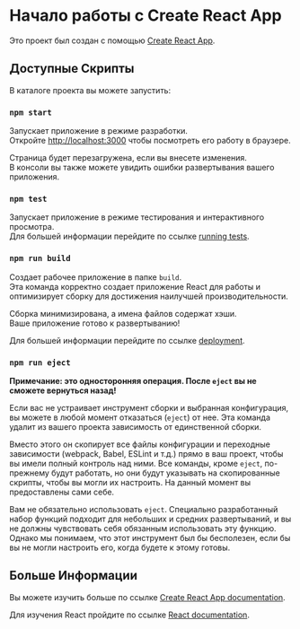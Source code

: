 # Начало работы с Create React App

Это проект был создан с помощью [Create React App](https://github.com/facebook/create-react-app).

## Доступные Скрипты

В каталоге проекта вы можете запустить:

### `npm start`

Запускает приложение в режиме разработки.\
Откройте [http://localhost:3000](http://localhost:3000) чтобы посмотреть его работу в браузере.

Страница будет перезагружена, если вы внесете изменения.\
В консоли вы также можете увидить ошибки развертывания вашего приложения.

### `npm test`

Запускает приложение в режиме тестирования и интерактивного просмотра.\
Для большей информации перейдите по ссылке [running tests](https://facebook.github.io/create-react-app/docs/running-tests).

### `npm run build`

Создает рабочее приложение в папке `build`.\
Эта команда корректно создает приложение React для работы и оптимизирует сборку для достижения наилучшей производительности.

Сборка минимизирована, а имена файлов содержат хэши.\
Ваше приложение готово к развертыванию!

Для большей информации перейдите по ссылке [deployment](https://facebook.github.io/create-react-app/docs/deployment).

### `npm run eject`

**Примечание: это односторонняя операция. После `eject` вы не сможете вернуться назад!**

Если вас не устраивает инструмент сборки и выбранная конфигурация, вы можете в любой момент отказаться (`eject`) от нее. Эта команда удалит из вашего проекта зависимость от единственной сборки.

Вместо этого он скопирует все файлы конфигурации и переходные зависимости (webpack, Babel, ESLint и т.д.) прямо в ваш проект, чтобы вы имели полный контроль над ними. Все команды, кроме `eject`, по-прежнему будут работать, но они будут указывать на скопированные скрипты, чтобы вы могли их настроить. На данный момент вы предоставлены сами себе.

Вам не обязательно использовать `eject`. Специально разработанный набор функций подходит для небольших и средних развертываний, и вы не должны чувствовать себя обязанным использовать эту функцию. Однако мы понимаем, что этот инструмент был бы бесполезен, если бы вы не могли настроить его, когда будете к этому готовы.

## Больше Информации

Вы можете изучить больше по ссылке [Create React App documentation](https://facebook.github.io/create-react-app/docs/getting-started).

Для изучения React пройдите по ссылке [React documentation](https://reactjs.org/).
